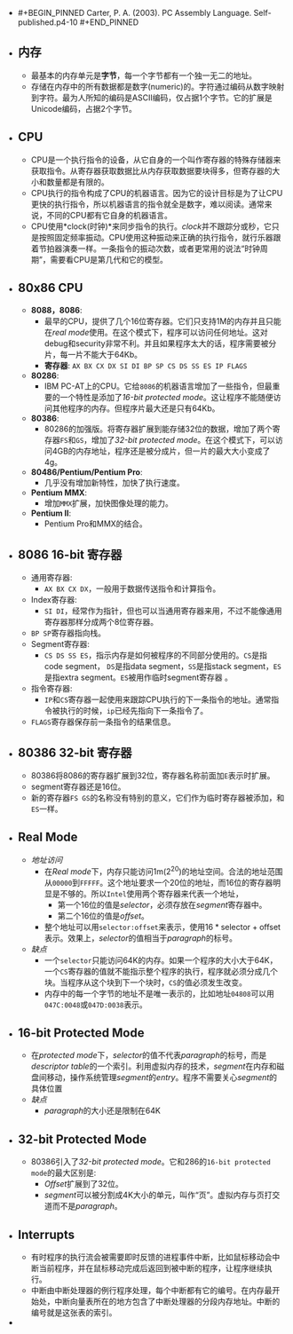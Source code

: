 - #+BEGIN_PINNED
  Carter, P. A. (2003). PC Assembly Language. Self-published.p4-10
  #+END_PINNED
- ## 内存
	- 最基本的内存单元是**字节**，每一个字节都有一个独一无二的地址。
	- 存储在内存中的所有数据都是数字(numeric)的。字符通过编码从数字映射到字符。最为人所知的编码是ASCII编码，仅占据1个字节。它的扩展是Unicode编码，占据2个字节。
- ## CPU
	- CPU是一个执行指令的设备，从它自身的一个叫作寄存器的特殊存储器来获取指令。从寄存器获取数据比从内存获取数据要块得多，但寄存器的大小和数量都是有限的。
	- CPU执行的指令构成了CPU的机器语言。因为它的设计目标是为了让CPU更快的执行指令，所以机器语言的指令就全是数字，难以阅读。通常来说，不同的CPU都有它自身的机器语言。
	- CPU使用*clock(时钟)*来同步指令的执行。*clock*并不跟踪分或秒，它只是按照固定频率振动。CPU使用这种振动来正确的执行指令，就行乐器跟着节拍器演奏一样。一条指令的振动次数，或者更常用的说法“时钟周期”，需要看CPU是第几代和它的模型。
- ## 80x86 CPU
	- **8088，8086**:
		- 最早的CPU，提供了几个16位寄存器。它们只支持1M的内存并且只能在*real mode*使用。在这个模式下，程序可以访问任何地址。这对debug和security非常不利。并且如果程序太大的话，程序需要被分片，每一片不能大于64Kb。
		- **寄存器**: `AX BX CX DX SI DI BP SP CS DS SS ES IP FLAGS`
	- **80286**:
		- IBM PC-AT上的CPU。它给`8086`的机器语言增加了一些指令，但最重要的一个特性是添加了*16-bit protected mode*。这让程序不能随便访问其他程序的内存。但程序片最大还是只有64Kb。
	- **80386**:
		- 80286的加强版。将寄存器扩展到能存储32位的数据，增加了两个寄存器`FS`和`GS`，增加了*32-bit protected mode*。在这个模式下，可以访问4GB的内存地址，程序还是被分成片，但一片的最大大小变成了4g。
	- **80486/Pentium/Pentium Pro**:
		- 几乎没有增加新特性，加快了执行速度。
	- **Pentium MMX**:
		- 增加`MMX`扩展，加快图像处理的能力。
	- **Pentium II**:
		- Pentium Pro和MMX的结合。
- ## 8086 16-bit 寄存器
	- 通用寄存器:
		- `AX BX CX DX`，一般用于数据传送指令和计算指令。
	- Index寄存器:
		- `SI DI`，经常作为指针，但也可以当通用寄存器来用，不过不能像通用寄存器那样分成两个8位寄存器。
	- `BP SP`寄存器指向栈。
	- Segment寄存器:
		- `CS DS SS ES`，指示内存是如何被程序的不同部分使用的。`CS`是指code segment， `DS`是指data segment，`SS`是指stack segment，`ES`是指extra segment。`ES`被用作临时segment寄存器 。
	- 指令寄存器:
		- `IP`和`CS`寄存器一起使用来跟踪CPU执行的下一条指令的地址。通常指令被执行的时候，`ip`已经先指向下一条指令了。
	- `FLAGS`寄存器保存前一条指令的结果信息。
- ## 80386 32-bit 寄存器
	- 80386将8086的寄存器扩展到32位，寄存器名称前面加`E`表示时扩展。
	- segment寄存器还是16位。
	- 新的寄存器`FS GS`的名称没有特别的意义，它们作为临时寄存器被添加，和`ES`一样。
- ## Real Mode
	- *地址访问*
		- 在*Real mode*下，内存只能访问1m($2^{20}$)的地址空间。合法的地址范围从`00000`到`FFFFF`。这个地址要求一个20位的地址，而16位的寄存器明显是不够的。所以`Intel`使用两个寄存器来代表一个地址，
			- 第一个16位的值是*selector*，必须存放在*segment*寄存器中。
			- 第二个16位的值是*offset*。
		- 整个地址可以用`selector:offset`来表示，使用$16 * \text{selector} + \text{offset}$表示。效果上，*selector*的值相当于*paragraph*的标号。
	- *缺点*
		- 一个`selector`只能访问64K的内存。如果一个程序的大小大于64K，一个`CS`寄存器的值就不能指示整个程序的执行，程序就必须分成几个块。当程序从这个块到下一个块时，`CS`的值必须发生改变。
		- 内存中的每一个字节的地址不是唯一表示的，比如地址`04808`可以用`047C:0048`或`047D:0038`表示。
- ## 16-bit Protected Mode
	- 在*protected mode*下，*selector*的值不代表*paragraph*的标号，而是*descriptor table*的一个索引。利用虚拟内存的技术，*segment*在内存和磁盘间移动，操作系统管理*segment*的*entry*。程序不需要关心*segment*的具体位置
	- *缺点*
		- *paragraph*的大小还是限制在64K
- ## 32-bit Protected Mode
	- 80386引入了*32-bit protected mode*。它和286的`16-bit protected mode`的最大区别是:
		- *Offset*扩展到了32位。
		- *segment*可以被分割成4K大小的单元，叫作“页”。虚拟内存与页打交道而不是*paragraph*。
- ## Interrupts
	- 有时程序的执行流会被需要即时反馈的进程事件中断，比如鼠标移动会中断当前程序，并在鼠标移动完成后返回到被中断的程序，让程序继续执行。
	- 中断由中断处理器的例行程序处理，每个中断都有它的编号。在内存最开始处，中断向量表所在的地方包含了中断处理器的分段内存地址。中断的编号就是这张表的索引。
-